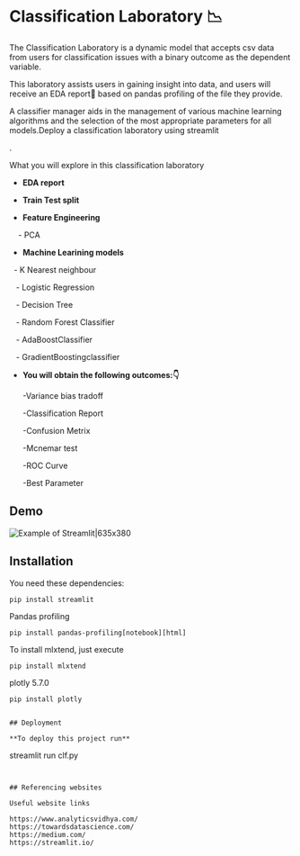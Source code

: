 
# Classification Laboratory 📉

The Classification Laboratory is a dynamic model that accepts csv data from users for classification issues with a binary outcome as the dependent variable.

This laboratory assists users in gaining insight into data, and users will receive an EDA report📑 based on pandas profiling of the file they provide.

A classifier manager aids in the management of various machine learning algorithms and the selection of the most appropriate parameters for all models.Deploy a classification laboratory using streamlit

.

What you will explore in this classification laboratory

- **EDA report**

- **Train Test split** 

- **Feature Engineering**

    - PCA 

- **Machine Learining models**

   - K Nearest neighbour

   - Logistic Regression

   - Decision Tree

   - Random Forest Classifier

   - AdaBoostClassifier

   - GradientBoostingclassifier

- **You will obtain the following outcomes:👇**

  -Variance bias tradoff

  -Classification Report

  -Confusion Metrix

  -Mcnemar test 

  -ROC Curve 

  -Best Parameter

  










## Demo

![Example of Streamlit|635x380](data/example.gif)

## Installation
You need these dependencies:
```console
pip install streamlit
```
Pandas profiling
```console
pip install pandas-profiling[notebook][html]
```
To install mlxtend, just execute
```console
pip install mlxtend  
```
plotly 5.7.0
```console
pip install plotly
```

```

## Deployment

**To deploy this project run**

```
  streamlit run clf.py
```


## Referencing websites

Useful website links

https://www.analyticsvidhya.com/
https://towardsdatascience.com/
https://medium.com/
https://streamlit.io/
